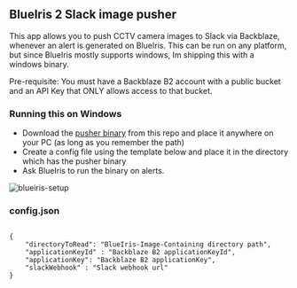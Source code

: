 ## BlueIris 2 Slack image pusher

This app allows you to push CCTV camera images to Slack via Backblaze, whenever an alert is generated on BlueIris.
This can be run on any platform, but since BlueIris mostly supports windows, Im shipping this with a windows binary.

Pre-requisite: You must have a Backblaze B2 account with a public bucket and an API Key that ONLY allows access to that bucket.

### Running this on Windows

- Download the [pusher binary](https://github.com/fifthsegment/blueiris2slack-image-pusher/blob/main/blueiris2Slack.pusher.app.exe) from this repo and place it anywhere on your PC (as long as you remember the path)
- Create a config file using the template below and place it in the directory which has the pusher binary
- Ask BlueIris to run the binary on alerts.

![blueiris-setup](https://user-images.githubusercontent.com/5513549/187025589-368368d5-18d5-45ed-b1c0-082e11848d12.PNG)


### config.json
```

{
    "directoryToRead": "BlueIris-Image-Containing directory path",
    "applicationKeyId" : "Backblaze B2 applicationKeyId",
    "applicationKey": "Backblaze B2 applicationKey",
    "slackWebhook" : "Slack webhook url"
}

```

